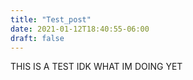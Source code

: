 ```yaml
---
title: "Test_post"
date: 2021-01-12T18:40:55-06:00
draft: false
---
```


THIS IS A TEST IDK WHAT IM DOING YET